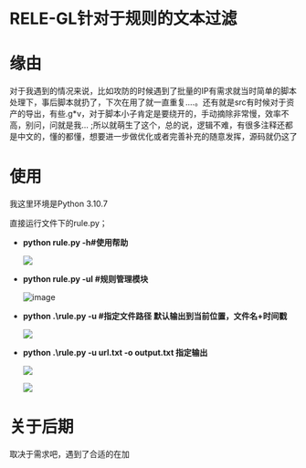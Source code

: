 # RELE-GL针对于规则的文本过滤

# 缘由

对于我遇到的情况来说，比如攻防的时候遇到了批量的IP有需求就当时简单的脚本处理下，事后脚本就扔了，下次在用了就一直重复....。还有就是src有时候对于资产的导出，有些.g*v，对于脚本小子肯定是要绕开的，手动摘除非常慢，效率不高，别问，问就是我... ;所以就萌生了这个，总的说，逻辑不难，有很多注释还都是中文的，懂的都懂，想要进一步做优化或者完善补充的随意发挥，源码就仍这了

# 使用

我这里环境是Python 3.10.7

直接运行文件下的rule.py；

- **python rule.py -h#使用帮助**

  ![](https://github.com/ZXGbilibili/Rule-GL/blob/main/img/41126213104.png)

- **python rule.py -ul #规则管理模块**

  ![image](https://github.com/ZXGbilibili/Rule-GL/blob/main/img/202434534543.png)

- **python .\rule.py -u #指定文件路径 默认输出到当前位置，文件名+时间戳**

  ![](https://github.com/ZXGbilibili/Rule-GL/blob/main/img/1126213856.png)

- **python .\rule.py -u  url.txt  -o  output.txt  指定输出**

  ![](https://github.com/ZXGbilibili/Rule-GL/blob/main/img/241126213006.png)
  
  ![](https://github.com/ZXGbilibili/Rule-GL/blob/main/img/41126213013.png)

# 关于后期

取决于需求吧，遇到了合适的在加

